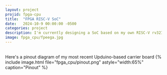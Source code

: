 ```yaml
---
layout: project
projid: fpga-cpu
title:  "FPGA RISC-V SoC"
date:   2024-10-9 00:00:00 -0500
categories: project
description: I'm currently designing a SoC based on my own RISC-V rv32IM-compatible processor core with VGA graphics and other miscellaneous IO functionality TBD. Currently, I'm targeting the amazing [Upduino](https://tinyvision.ai/products/fpga-development-board-upduino-v3-1)'s [ICE40UP5K](https://www.latticesemi.com/en/Products/FPGAandCPLD/iCE40UltraPlus) FPGA, but I'm planning to move to a [ECP5](https://www.latticesemi.com/Products/FPGAandCPLD/ECP5) soon to enable adding more advanced functionality & increase speed.
image: fpga_cpu/fpeega.jpg
---
```


<br/>
Here's a pinout diagram of my most recent Upduino-based carrier board
{% include image.html file="fpga_cpu/pinout.png" astyle="width:65%" caption="Pinout" %}
<!-- 
<br/>
It also runs on a iceFUN board! (faster, but with less memory)
{% include image.html file="fpga_cpu/pinout.png" astyle="width:65%" caption="iceFUN blinky!" %} -->